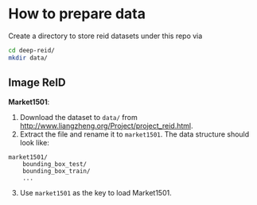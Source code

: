 # How to prepare data

Create a directory to store reid datasets under this repo via
```bash
cd deep-reid/
mkdir data/
```


## Image ReID

**Market1501**:
1. Download the dataset to `data/` from http://www.liangzheng.org/Project/project_reid.html.
2. Extract the file and rename it to `market1501`. The data structure should look like:
```
market1501/
    bounding_box_test/
    bounding_box_train/
    ...
```
3. Use `market1501` as the key to load Market1501.

